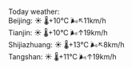 Today weather:  
Beijing: ☀️   🌡️+10°C 🌬️↖11km/h  
Tianjin: ☀️   🌡️+10°C 🌬️↑19km/h  
Shijiazhuang: ☀️   🌡️+13°C 🌬️↖8km/h  
Tangshan: ☀️   🌡️+11°C 🌬️↑19km/h  
